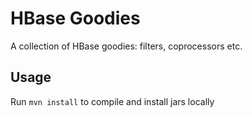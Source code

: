 HBase Goodies
=============

A collection of HBase goodies: filters, coprocessors etc.

Usage
-----
Run `mvn install` to compile and install jars locally 
